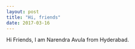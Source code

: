 ```yaml
---
layout: post
title: "Hi, friends"
date: 2017-03-16
---
```


Hi Friends, I am Narendra Avula from Hyderabad.
